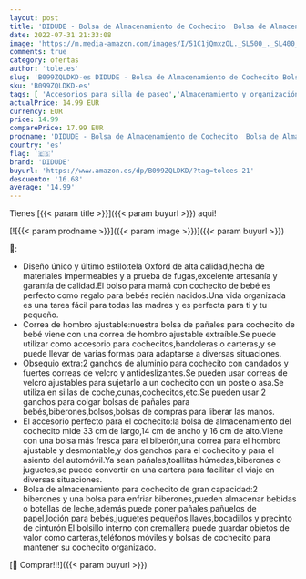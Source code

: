 ```yaml
---
layout: post
title: 'DIDUDE - Bolsa de Almacenamiento de Cochecito  Bolsa de Almacenamiento de Pañales de Bebé  Cochecito de Bebé para Almacenar Productos de bebé con Correas de Hombro  Adecuado Para Todos los Modelos de Cochecito'
date: 2022-07-31 21:33:08
image: 'https://m.media-amazon.com/images/I/51C1jQmxzOL._SL500_._SL400_.jpg'
comments: true
category: ofertas
author: 'tole.es'
slug: 'B099ZQLDKD-es DIDUDE - Bolsa de Almacenamiento de Cochecito Bolsa de...'
sku: 'B099ZQLDKD-es'
tags: [ 'Accesorios para silla de paseo','Almacenamiento y organización para silla de paseo','Bebé','Carritos, sillas de paseo y accesorios','bebé','didude','pañales','🇪🇸', ]
actualPrice: 14.99 EUR
currency: EUR
price: 14.99
comparePrice: 17.99 EUR
prodname: 'DIDUDE - Bolsa de Almacenamiento de Cochecito  Bolsa de Almacenamiento de Pañales de Bebé  Cochecito de Bebé para Almacenar Productos de bebé con Correas de Hombro  Adecuado Para Todos los Modelos de Cochecito'
country: 'es'
flag: '🇪🇸'
brand: 'DIDUDE'
buyurl: 'https://www.amazon.es/dp/B099ZQLDKD/?tag=tolees-21'
descuento: '16.68'
average: '14.99'
---
```


Tienes [{{< param title >}}]({{< param buyurl >}}) aqui!

[![{{< param prodname >}}]({{< param image >}})]({{< param buyurl >}})

🔎:

- Diseño único y último estilo:tela Oxford de alta calidad,hecha de materiales impermeables y a prueba de fugas,excelente artesanía y garantía de calidad.El bolso para mamá con cochecito de bebé es perfecto como regalo para bebés recién nacidos.Una vida organizada es una tarea fácil para todas las madres y es perfecta para ti y tu pequeño.
- Correa de hombro ajustable:nuestra bolsa de pañales para cochecito de bebé viene con una correa de hombro ajustable extraíble.Se puede utilizar como accesorio para cochecitos,bandoleras o carteras,y se puede llevar de varias formas para adaptarse a diversas situaciones.
- Obsequio extra:2 ganchos de aluminio para cochecito con candados y fuertes correas de velcro y antideslizantes.Se pueden usar correas de velcro ajustables para sujetarlo a un cochecito con un poste o asa.Se utiliza en sillas de coche,cunas,cochecitos,etc.Se pueden usar 2 ganchos para colgar bolsas de pañales para bebés,biberones,bolsos,bolsas de compras para liberar las manos.
- El accesorio perfecto para el cochecito:la bolsa de almacenamiento del cochecito mide 33 cm de largo,14 cm de ancho y 16 cm de alto.Viene con una bolsa más fresca para el biberón,una correa para el hombro ajustable y desmontable,y dos ganchos para el cochecito y para el asiento del automóvil.Ya sean pañales,toallitas húmedas,biberones o juguetes,se puede convertir en una cartera para facilitar el viaje en diversas situaciones.
- Bolsa de almacenamiento para cochecito de gran capacidad:2 biberones y una bolsa para enfriar biberones,pueden almacenar bebidas o botellas de leche,además,puede poner pañales,pañuelos de papel,loción para bebés,juguetes pequeños,llaves,bocadillos y precinto de cinturón El bolsillo interno con cremallera puede guardar objetos de valor como carteras,teléfonos móviles y bolsas de cochecito para mantener su cochecito organizado.

[🛒 Comprar!!!]({{< param buyurl >}})
